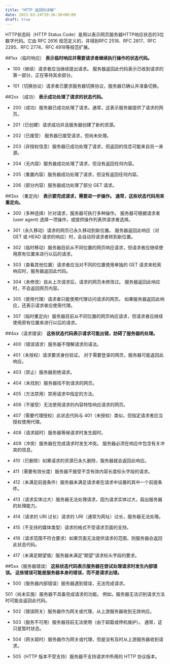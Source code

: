 ```yaml
---
title: "HTTP 返回码详解"
date: 2021-03-24T19:36:38+08:00
draft: true
---
```


 HTTP状态码（HTTP Status Code）是用以表示网页服务器HTTP响应状态的3位数字代码。它由 RFC 2616 规范定义的，并得到RFC 2518、RFC 2817、RFC 2295、RFC 2774、RFC 4918等规范扩展。


##1xx（临时响应）
**表示临时响应并需要请求者继续执行操作的状态代码。**

 - 100（继续）请求者应当继续提出请求。 服务器返回此代码表示已收到请求的第一部分，正在等待其余部分。  
   
 - 101（切换协议）请求者已要求服务器切换协议，服务器已确认并准备切换。

##2xx （成功）
**表示成功处理了请求的状态代码。**

 - 200（成功）服务器已成功处理了请求。通常，这表示服务器提供了请求的网页。

 - 201（已创建）请求成功并且服务器创建了新的资源。

 - 202（已接受） 服务器已接受请求，但尚未处理。

 - 203（非授权信息）服务器已成功处理了请求，但返回的信息可能来自另一来源。

 - 204（无内容）服务器成功处理了请求，但没有返回任何内容。

 - 205（重置内容）服务器成功处理了请求，但没有返回任何内容。

 - 206（部分内容）服务器成功处理了部分 GET 请求。

##3xx （重定向）
**表示要完成请求，需要进一步操作。 通常，这些状态代码用来重定向。**

 - 300（多种选择）针对请求，服务器可执行多种操作。 服务器可根据请求者 (user agent) 选择一项操作，或提供操作列表供请求者选择。

 - 301（永久移动）请求的网页已永久移动到新位置。 服务器返回此响应（对 GET 或 HEAD 请求的响应）时，会自动将请求者转到新位置。

 - 302（临时移动）服务器目前从不同位置的网页响应请求，但请求者应继续使用原有位置来进行以后的请求。

 - 303（查看其他位置）请求者应当对不同的位置使用单独的 GET 请求来检索响应时，服务器返回此代码。

 - 304（未修改）自从上次请求后，请求的网页未修改过。 服务器返回此响应时，不会返回网页内容。

 - 305（使用代理）请求者只能使用代理访问请求的网页。 如果服务器返回此响应，还表示请求者应使用代理。

 - 307（临时重定向）服务器目前从不同位置的网页响应请求，但请求者应继续使用原有位置来进行以后的请求。

##4xx（请求错误）
**这些状态代码表示请求可能出错，妨碍了服务器的处理。**

 - 400（错误请求）服务器不理解请求的语法。

 - 401（未授权）请求要求身份验证。 对于需要登录的网页，服务器可能返回此响应。

 - 403（禁止）服务器拒绝请求。

 - 404（未找到）服务器找不到请求的网页。

 - 405（方法禁用）禁用请求中指定的方法。

 - 406（不接受）无法使用请求的内容特性响应请求的网页。

 - 407（需要代理授权）此状态代码与 401（未授权）类似，但指定请求者应当授权使用代理。

 - 408（请求超时）服务器等候请求时发生超时。

 - 409（冲突）服务器在完成请求时发生冲突。 服务器必须在响应中包含有关冲突的信息。

 - 410（已删除）如果请求的资源已永久删除，服务器就会返回此响应。

 - 411（需要有效长度）服务器不接受不含有效内容长度标头字段的请求。

 - 412（未满足前提条件）服务器未满足请求者在请求中设置的其中一个前提条件。

 - 413（请求实体过大）服务器无法处理请求，因为请求实体过大，超出服务器的处理能力。

 - 414（请求的 URI 过长）请求的 URI（通常为网址）过长，服务器无法处理。

 - 415（不支持的媒体类型）请求的格式不受请求页面的支持。

 - 416（请求范围不符合要求）如果页面无法提供请求的范围，则服务器会返回此状态代码。

 - 417（未满足期望值）服务器未满足”期望”请求标头字段的要求。

##5xx（服务器错误）
**这些状态代码表示服务器在尝试处理请求时发生内部错误。 这些错误可能是服务器本身的错误，而不是请求出错。**

 - 500（服务器内部错误）服务器遇到错误，无法完成请求。

501（尚未实施）服务器不具备完成请求的功能。 例如，服务器无法识别请求方法时可能会返回此代码。

 - 502（错误网关）服务器作为网关或代理，从上游服务器收到无效响应。

 - 503（服务不可用）服务器目前无法使用（由于超载或停机维护）。 通常，这只是暂时状态。

 - 504（网关超时）服务器作为网关或代理，但是没有及时从上游服务器收到请求。

 - 505（HTTP 版本不受支持）服务器不支持请求中所用的 HTTP 协议版本。